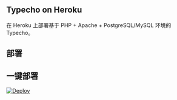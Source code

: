 ## Typecho on Heroku

在 Heroku 上部署基于 PHP + Apache + PostgreSQL/MySQL 环境的 Typecho。

## 部署

## 一键部署

[![Deploy](https://www.herokucdn.com/deploy/button.svg)](https://dashboard.heroku.com/new?template=https://github.com/teasiu/typecho-heroku/tree/main)
